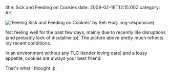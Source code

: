 title: Sick and Feeding on Cookies
date: 2009-02-16T12:15:00Z
category: Art

!['Feeling Sick and Feeding on Cookies' by Seh Hui](http://img.photobucket.com/albums/v95/seh_hui/livejournal/Photo-0040.jpg){: img-responsive}

Not feeling well for the past few days, mainly due to recently life disruptions (and probably lack of discipline :p). The picture above pretty much reflects my recent conditions.

In an environment without any TLC (tender loving care) and a lousy appetite, cookies are always your best friend.

That's what I thought :p.


